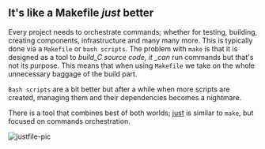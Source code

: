 ## It's like a Makefile _just_ better

Every project needs to orchestrate commands; whether for testing, building,
creating components, infrastructure and many many more. This is typically done via a `Makefile` or `bash scripts`. The problem with `make` is that it is designed as a tool to _build\_C source code, it \_can_ run commands but that's not its purpose. This means that when using `Makefile` we take on the whole unnecessary baggage of the build part.

`Bash scripts` are a bit better but after a while when more scripts are created,
managing them and their dependencies becomes a nightmare.

There is a tool that combines best of both worlds; [just](https://github.com/casey/just) is similar to `make`, but focused on commands orchestration.

![justfile-pic](justfile-pic.png)
